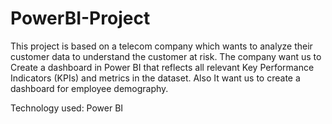 # PowerBI-Project
This project is based on a telecom company which wants to analyze their customer data to understand the customer at risk. The company want us to Create a dashboard in Power BI that reflects all relevant Key Performance Indicators (KPIs) and metrics in the dataset. Also It  want us to create a dashboard for employee demography. 

Technology used: Power BI
